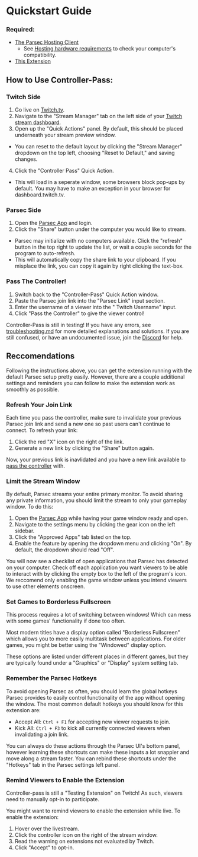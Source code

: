 # Quickstart Guide

### Required:
- [The Parsec Hosting Client](https://parsec.app/downloads)
  - See [Hosting hardware requirements](https://support.parsec.app/hc/en-us/articles/4425688194189-Hardware-and-Software-Compatibility) to check your computer's compatibility.
- [This Extension](https://dashboard.twitch.tv/extensions/jacg3268f2bai475b14xk8q5dse21i-0.0.1)

## How to Use Controller-Pass:
### Twitch Side
1. Go live on [Twitch.tv](twitch.tv).
2. Navigate to the "Stream Manager" tab on the left side of your [Twitch stream dashboard](https://dashboard.twitch.tv).
3. Open up the "Quick Actions" panel. By default, this should be placed underneath your stream preview window.
  - You can reset to the default layout by clicking the "Stream Manager" dropdown on the top left, choosing "Reset to Default," and saving changes.
4. Click the "Controller Pass" Quick Action.
  - This will load in a seperate window, some browsers block pop-ups by default. You may have to make an exception in your browser for dashboard.twitch.tv.

### Parsec Side
1. Open the [Parsec App](parsec://&) and login.
2. Click the "Share" button under the computer you would like to stream.
  - Parsec may initialize with no computers available. Click the "refresh" button in the top right to update the list, or wait a couple seconds for the program to auto-refresh.
  - This will automatically copy the share link to your clipboard. If you misplace the link, you can copy it again by right clicking the text-box.

### Pass The Controller!
1. Switch back to the "Controller-Pass" Quick Action window.
2. Paste the Parsec join link into the "Parsec Link" input section.
3. Enter the username of a viewer into the " Twitch Username" input.
4. Click "Pass the Controller" to give the viewer control!

Controller-Pass is still in testing! If you have any errors, see [troubleshooting.md](https://github.com/satasatalight/controller-pass/blob/main/help/troubleshooting.md) for more detailed explanations and solutions. If you are still confused, or have an undocumented issue, join the [Discord](discord.gg) for help.

## Reccomendations
Following the instructions above, you can get the extension running with the default Parsec setup pretty easily. However, there are a couple additional settings and reminders you can follow to make the extension work as smoothly as possible.

### Refresh Your Join Link
Each time you pass the controller, make sure to invalidate your previous Parsec join link and send a new one so past users can't continue to connect. To refresh your link:

1. Click the red "X" icon on the right of the link.
2. Generate a new link by clicking the "Share" button again.

Now, your previous link is inavlidated and you have a new link available to [pass the controller](https://github.com/satasatalight/controller-pass/blob/main/help/quickstart.md#pass-the-controller) with.

### Limit the Stream Window
By default, Parsec streams your entire primary monitor. To avoid sharing any private information, you should limit the stream to only your gameplay window. To do this:

1. Open the [Parsec App](parsec://&) while having your game window ready and open.
2. Navigate to the settings menu by clicking the gear icon on the left sidebar.
3. Click the "Approved Apps" tab listed on the top.
4. Enable the feature by opening the dropdown menu and clicking "On". By default, the dropdown should read "Off".

You will now see a checklist of open applications that Parsec has detected on your computer. Check off each application you want viewers to be able to interact with by clicking the empty box to the left of the program's icon. We reccomend only enabling the game window unless you intend viewers to use other elements onscreen. 

### Set Games to Borderless Fullscreen
This process requires a lot of switching between windows! Which can mess with some games' functionality if done too often. 

Most modern titles have a display option called "Borderless Fullscreen" which allows you to more easily multitask between applications. For older games, you might be better using the "Windowed" display option.

These options are listed under different places in different games, but they are typically found under a "Graphics" or "Display" system setting tab.

### Remember the Parsec Hotkeys
To avoid opening Parsec as often, you should learn the global hotkeys Parsec provides to easily control functionality of the app without opening the window. The most common default hotkeys you should know for this extension are:

- Accept All: `Ctrl + F1` for accepting new viewer requests to join.
- Kick All: `Ctrl + F3` to kick all currently connected viewers when invalidating a join link.

You can always do these actions through the Parsec UI's bottom panel, however learning these shortcuts can make these inputs a lot snappier and move along a stream faster. You can rebind these shortcuts under the "Hotkeys" tab in the Parsec settings left panel.

### Remind Viewers to Enable the Extension
Controller-pass is still a "Testing Extension" on Twitch! As such, viewers need to manually opt-in to participate. 

You might want to remind viewers to enable the extension while live. To enable the extension:

1. Hover over the livestream.
2. Click the controller icon on the right of the stream window.
3. Read the warning on extensions not evaluated by Twitch.
4. Click "Accept" to opt-in.